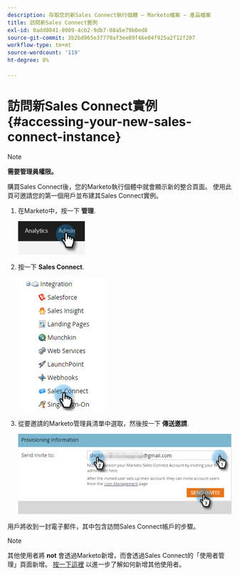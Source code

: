 ```yaml
---
description: 存取您的新Sales Connect執行個體 — Marketo檔案 — 產品檔案
title: 訪問新Sales Connect實例
exl-id: 0add0841-8909-4cb2-9db7-08a5e79b0ed8
source-git-commit: 3b2bd965e37779af3ee89f46e04f925a2f12f207
workflow-type: tm+mt
source-wordcount: '119'
ht-degree: 0%

---
```


# 訪問新Sales Connect實例 {#accessing-your-new-sales-connect-instance}

>[!NOTE]
>
>**需要管理員權限。**

購買Sales Connect後，您的Marketo執行個體中就會顯示新的整合頁面。 使用此頁可邀請您的第一個用戶並布建其Sales Connect實例。

1. 在Marketo中，按一下 **管理**.

   ![](assets/accessing-your-new-sales-connect-instance-1.png)

1. 按一下 **Sales Connect**.

   ![](assets/accessing-your-new-sales-connect-instance-2.png)

1. 從要邀請的Marketo管理員清單中選取，然後按一下 **傳送邀請**.

   ![](assets/accessing-your-new-sales-connect-instance-3.png)

用戶將收到一封電子郵件，其中包含訪問Sales Connect帳戶的步驟。

>[!NOTE]
>
>其他使用者將 **not** 會透過Marketo新增，而會透過Sales Connect的「使用者管理」頁面新增。 [按一下這裡](/help/marketo/product-docs/marketo-sales-connect/admin/invite-users.md) 以進一步了解如何新增其他使用者。
